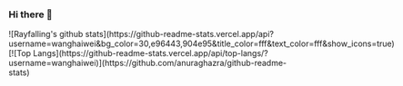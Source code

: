 ### Hi there 👋

<!--
**wanghaiwei/wanghaiwei** is a ✨ _special_ ✨ repository because its `README.md` (this file) appears on your GitHub profile.

Here are some ideas to get you started:

- 🔭 I’m currently working on ...
- 🌱 I’m currently learning ...
- 👯 I’m looking to collaborate on ...
- 🤔 I’m looking for help with ...
- 💬 Ask me about ...
- 📫 How to reach me: ...
- 😄 Pronouns: ...
- ⚡ Fun fact: ...
-->


<div>
    <div style="float:left">
        ![Rayfalling's github stats](https://github-readme-stats.vercel.app/api?username=wanghaiwei&bg_color=30,e96443,904e95&title_color=fff&text_color=fff&show_icons=true)
    </div>
    <div style="float:right">
        [![Top Langs](https://github-readme-stats.vercel.app/api/top-langs/?username=wanghaiwei)](https://github.com/anuraghazra/github-readme-stats)
    </div>
</div>
